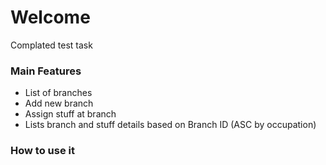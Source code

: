 # Welcome

Complated test task

### Main Features

 - List of branches
 - Add new branch
 - Assign stuff at branch
 - Lists branch and stuff details based on Branch ID (ASC by occupation)

### How to use it
